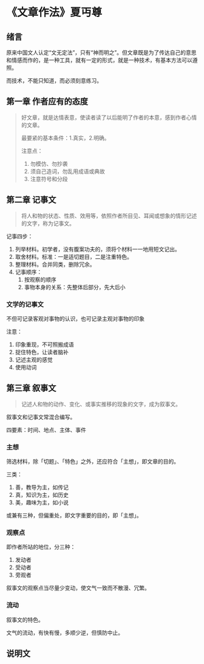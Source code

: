 # 《文章作法》夏丏尊

## 绪言

原来中国文人认定“文无定法”，只有“神而明之”。但文章既是为了传达自己的意思和情感而作的，是一种工具，就有一定的形式，就是一种技术，有基本方法可以遵照。

而技术，不能只知道，而必须刻意练习。

## 第一章 作者应有的态度

> 好文章，就是达情表意，使读者读了以后能明了作者的本意，感到作者心情的文章。
> 
> 最要紧的基本条件：1.真实，2.明确。
> 
> 注意点：
> 
> 1. 勿模仿、勿抄袭
> 2. 须自己造词，勿乱用成语或典故
> 3. 注意符号和分段

## 第二章 记事文

> 将人和物的状态、性质、效用等，依照作者所目见、耳闻或想象的情形记述的文字，称为记事文。

记事四步：

1. 列举材料。初学者，没有腹案功夫的，须将个材料一一地用短文记出。
2. 取舍材料。标准：一是适切题目，二是注重特色。
3. 整理材料。合并同类，删除冗余。
4. 记事顺序：
	1. 按观察的顺序
	2. 事物本身的关系：先整体后部分，先大后小

### 文学的记事文

不但可记录客观对事物的认识，也可记录主观对事物的印象

注意：

1. 印象重现，不可照搬成语
2. 捉住特色，让读者脑补
3. 记述主观的感觉
4. 使用动词

## 第三章 叙事文

> 记述人和物的动作、变化、或事实推移的现象的文字，成为叙事文。

叙事文和记事文常混合编写。

四要素：时间、地点、主体、事件

### 主想

筛选材料，除「切题」、「特色」之外，还应符合「主想」，即文章的目的。

三类：

1. 善，教导为主，如传记
2. 真，知识为主，如历史
3. 美，趣味为主，如小说

或兼有三种，但偏重处，即文字重要的目的，即「主想」。

### 观察点

即作者所站的地位，分三种：

1. 发动者
2. 受动者
3. 旁观者

叙事文的观察点当尽量少变动，使文气一致而不散漫、冗繁。

### 流动

叙事文的特色。

文气的流动，有快有慢，多顺少逆，但慎防中止。

## 说明文


